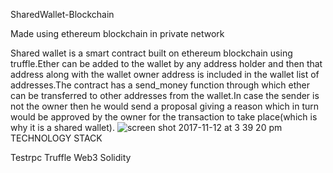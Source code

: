 SharedWallet-Blockchain

Made using ethereum blockchain in private network

Shared wallet is a smart contract built on ethereum blockchain using truffle.Ether can be added to the wallet by any address holder and then that address along with the wallet owner address is included in the wallet list of addresses.The contract has a send_money function through which ether can be transferred to other addresses from the wallet.In case the sender is not the owner then he would send a proposal giving a reason which in turn would be approved by the owner for the transaction to take place(which is why it is a shared wallet).
![screen shot 2017-11-12 at 3 39 20 pm](https://user-images.githubusercontent.com/20151526/36260803-761ca124-1288-11e8-8c5f-bf4eacdeede9.png)
TECHNOLOGY STACK

Testrpc 
Truffle 
Web3 
Solidity
